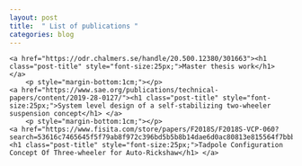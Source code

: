 ```yaml
---
layout: post
title:  " List of publications "
categories: blog
---
```


<div class="contents">

    <a href="https://odr.chalmers.se/handle/20.500.12380/301663"><h1 class="post-title" style="font-size:25px;">Master thesis work</h1> </a>
        <p style="margin-bottom:1cm;"></p>
    <a href="https://www.sae.org/publications/technical-papers/content/2019-28-0127/"><h1 class="post-title" style="font-size:25px;">System level design of a self-stabilizing two-wheeler suspension concept</h1> </a>
        <p style="margin-bottom:1cm;"></p>
    <a href="https://www.fisita.com/store/papers/F2018S/F2018S-VCP-060?search=53616c7465645f5f79ab8f972c396bd5b5b8b14dae6d0ac80813e815564f7bbbdd07d1594a4d888ba5f5b6ddfa5b68cb6964b520ef5d730fc9cdbdb1e971f279652efb323e6822a30095c3bf1a991a8d48049f0fd1845619d0901d0f174596"><h1 class="post-title" style="font-size:25px;">Tadpole Configuration Concept Of Three-wheeler for Auto-Rickshaw</h1> </a>

</div>
